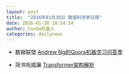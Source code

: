 ```yaml
---
layout: post
title:  "2016年01月30日 数据科学家日报"
date: 2016-01-30 10:54:14
author: Conda机器人
categories: dailynews
---
```

 * 数据联盟 [Andrew Ng的Quora机器学习问答季](http://dataunion.org/21748.html)

 * 简书祝威廉 [Transformer架构解析](http://www.jianshu.com/p/8a88a8bb4700)

